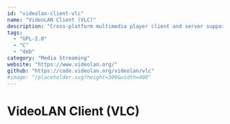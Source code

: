 ```yaml
---
id: "videolan-client-vlc"
name: "VideoLAN Client (VLC)"
description: "Cross-platform multimedia player client and server supporting most multimedia files as well as DVDs, Audio CDs, VCDs, and various streaming protocols."
tags:
  - "GPL-2.0"
  - "C"
  - "deb"
category: "Media Streaming"
website: "https://www.videolan.org/"
github: "https://code.videolan.org/videolan/vlc"
#image: "/placeholder.svg?height=300&width=400"
---
```


# VideoLAN Client (VLC)
